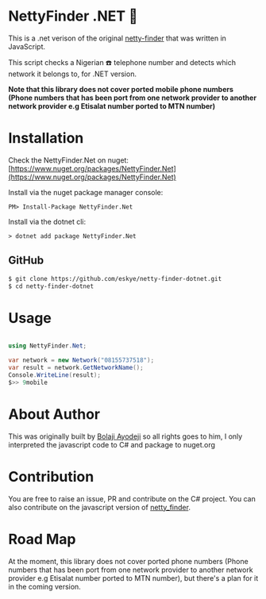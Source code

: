 # NettyFinder .NET :rocket:

This is a .net verison of the original [netty-finder](https://github.com/BolajiAyodeji/netty-finder) that was written in JavaScript.

This script checks a Nigerian ☎️ telephone number and detects which network it belongs to, for .NET  version.

**Note that this library does not cover ported mobile phone numbers (Phone numbers that has been port from one network provider to another network provider e.g Etisalat number ported to MTN number)**

# Installation 

 Check the NettyFinder.Net on nuget: [https://www.nuget.org/packages/NettyFinder.Net](https://www.nuget.org/packages/NettyFinder.Net)
 

Install via the nuget package manager console:

`PM> Install-Package NettyFinder.Net`
 
Install via the dotnet cli:

`> dotnet add package NettyFinder.Net` 


## GitHub

```bash
$ git clone https://github.com/eskye/netty-finder-dotnet.git
$ cd netty-finder-dotnet
```

# Usage

```C#

using NettyFinder.Net;

var network = new Network("08155737518");
var result = network.GetNetworkName();
Console.WriteLine(result);
$>> 9mobile

```

# About Author

This was originally built by [Bolaji Ayodeji](https://github.com/BolajiAyodeji) so all rights goes to him, I only interpreted the javascript code to C# and package to nuget.org

# Contribution
 You are free to raise an issue, PR and contribute on the C# project. You can also contribute on the javascript version of [netty_finder](https://github.com/BolajiAyodeji/netty-finder). 

# Road Map
At the moment, this library does not cover ported phone numbers (Phone numbers that has been port from one network provider to another network provider e.g Etisalat number ported to MTN number), but there's a plan for it in the coming version.
